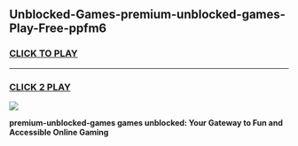 
## Unblocked-Games-premium-unblocked-games-Play-Free-ppfm6
<h3>
<a href="https://premium76.site?title=premium-unblocked-games&ref=21A">CLICK TO PLAY</a></h3>
<hr>

<h3>
<a href="https://premium76.site?title=premium-unblocked-games&ref=21A">CLICK 2 PLAY</a>
  
</h3>

<a href="https://premium76.site?title=premium-unblocked-games&ref=21A"><img src="https://clearcache.store/games.png"></a>


**premium-unblocked-games games unblocked: Your Gateway to Fun and Accessible Online Gaming**
